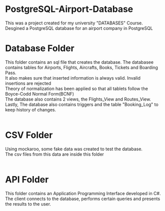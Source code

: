 # PostgreSQL-Airport-Database

This was a project created for my university "DATABASES" Course.<br>
Desgined a PostgreSQL database for an airport company in PostgreSQL<br>

#  Database Folder
This folder contains an sql file that creates the database.
The databasee contains tables for Airports, Flights, Aircrafts, Books, Tickets and Boarding Pass.<br>
It also makes sure that inserted information is always valid. Invalid insertions are rejected<br>
Theory of normalization has been applied so that all tablets follow the Boyce-Codd Normal Form(BCNF)<br>
The database also contains 2 views, the Flights_View and Routes_View.<br>
Lastly, The database also contains triggers and the table "Booking_Log" to keep history of changes.<br><br>

#  CSV Folder
Using mockaroo, some fake data was created to test the database.<br>
The csv files from this data are inside this folder<br><br>

#  API Folder
This folder contains an Application Programming Interface developed in C#.<br>
The client connects to the database, performs certain queries and presents the results to the user.<br><br>
